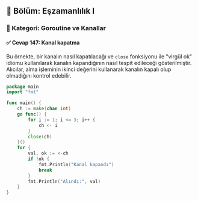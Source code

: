 ## 📘 Bölüm: Eşzamanlılık I  
### 🔹 Kategori: Goroutine ve Kanallar  
#### ✅ Cevap 147: Kanal kapatma

Bu örnekte, bir kanalın nasıl kapatılacağı ve `close` fonksiyonu ile "virgül ok" idiomu kullanılarak kanalın kapandığının nasıl tespit edileceği gösterilmiştir. Alıcılar, alma işleminin ikinci değerini kullanarak kanalın kapalı olup olmadığını kontrol edebilir.

```go
package main
import "fmt"

func main() {
    ch := make(chan int)
    go func() {
        for i := 1; i <= 3; i++ {
            ch <- i
        }
        close(ch)
    }()
    for {
        val, ok := <-ch
        if !ok {
            fmt.Println("Kanal kapandı")
            break
        }
        fmt.Println("Alındı:", val)
    }
}
```
